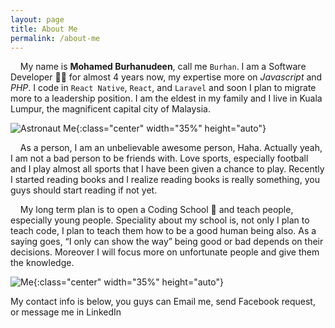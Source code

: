 ```yaml
---
layout: page
title: About Me
permalink: /about-me
---
```


&nbsp;&nbsp;&nbsp; My name is **Mohamed Burhanudeen**, call me `Burhan`. I am a Software Developer :man_technologist: for almost 4 years now, my expertise more on _Javascript_ and _PHP_. I code in `React Native`, `React`, and `Laravel` and soon I plan to migrate more to a leadership position. I am the eldest in my family and I live in Kuala Lumpur, the magnificent capital city of Malaysia.

![Astronaut Me](https://i.imgur.com/ThGPNm1.png){:class="center" width="35%" height="auto"}

&nbsp;&nbsp;&nbsp; As a person, I am an unbelievable awesome person, Haha. Actually yeah, I am not a bad person to be friends with. Love sports, especially football and I play almost all sports that I have been given a chance to play. Recently I started reading books and I realize reading books is really something, you guys should start reading if not yet.

&nbsp;&nbsp;&nbsp; My long term plan is to open a Coding School :school: and teach people, especially young people. Speciality about my school is, not only I plan to teach code, I plan to teach them how to be a good human being also. As a saying goes, “I only can show the way” being good or bad depends on their decisions. Moreover I will focus more on unfortunate people and give them the knowledge.

![Me](https://i.imgur.com/vorneJJ.jpeg){:class="center" width="35%" height="auto"}

My contact info is below, you guys can Email me, send Facebook request, or message me in LinkedIn
